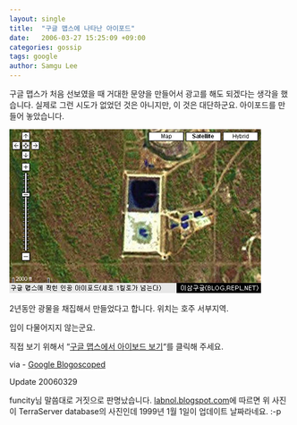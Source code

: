 ```yaml
---
layout: single
title:  "구글 맵스에 나타난 아이포드"
date:   2006-03-27 15:25:09 +09:00
categories: gossip
tags: google
author: Samgu Lee
---
```

구글 맵스가 처음 선보였을 때 거대한 문양을 만들어서 광고를 해도 되겠다는 생각을 했습니다. 실제로 그런 시도가 없었던 것은 아니지만, 이 것은 대단하군요. 아이포드를 만들어 놓았습니다.

![구글 맵스에 나타난 아이포드](/assets/ipod_in_google_maps.jpg)

2년동안 광물을 채집해서 만들었다고 합니다. 위치는 호주 서부지역.

입이 다물어지지 않는군요.

직접 보기 위해서 &#8220;[구글 맵스에서 아이보드 보기](http://maps.google.com/?t=k&#038;ll=-30.516354,121.336956&#038;spn=0.293105,0.234146)&#8220;를 클릭해 주세요.

via - [Google Blogoscoped](http://blog.outer-court.com/archive/2006-03-27.html#n21)

Update 20060329

funcity님 말씀대로 거짓으로 판명났습니다. [labnol.blogspot.com](http://labnol.blogspot.com/2006/03/apple-space-ipod-is-rumor.html)에 따르면 위 사진이 TerraServer database의 사진인데 1999년 1월 1일이 업데이트 날짜라네요. :-p
